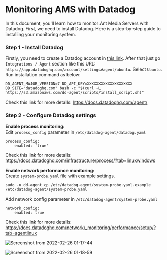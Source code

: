 # Monitoring AMS with Datadog

In this document, you'll learn how to monitor Ant Media Servers with Datadog. First, we need to install Datadog. Here is a step-by-step guide to installing your monitoring system.

### Step 1 - Install Datadog

Firstly, you need to create a Datadog account in [this link](https://www.datadoghq.com/). After that just go ```Integrations / Agent``` section like this URL: ```https://app.datadoghq.com/account/settings#agent/ubuntu```. Select ```Ubuntu```. Run installation command as below:

    DD_AGENT_MAJOR_VERSION=7 DD_API_KEY=XXXXXXXXXXXXXXXXXXXX DD_SITE="datadoghq.com" bash -c "$(curl -L https://s3.amazonaws.com/dd-agent/scripts/install_script.sh)"
    

Check this link for more details: https://docs.datadoghq.com/agent/

### Step 2 - Configure Datadog settings

**Enable process monitoring:**  
Edit ```process_config``` parameter in ```/etc/datadog-agent/datadog.yaml```

    process_config:
        enabled: 'true'
    

Check this link for more details: https://docs.datadoghq.com/infrastructure/process/?tab=linuxwindows

**Enable network performance monitoring:**  
Create ```system-probe.yaml``` file with example settings.

    sudo -u dd-agent cp /etc/datadog-agent/system-probe.yaml.example /etc/datadog-agent/system-probe.yaml
    

Add network config parameter in ```/etc/datadog-agent/system-probe.yaml```

    network_config: 
        enabled: true
    

Check this link for more details: https://docs.datadoghq.com/network\_monitoring/performance/setup/?tab=agentlinux

![Screenshot from 2022-02-26 01-17-44](https://user-images.githubusercontent.com/9084130/155810678-ffffc331-c44a-4892-a6f5-4c1f6bf0e48b.png)

![Screenshot from 2022-02-26 01-18-59](https://user-images.githubusercontent.com/9084130/155810785-7806210c-3bf2-4866-8fb3-007095679343.png)